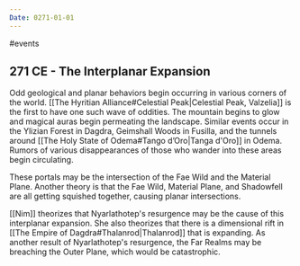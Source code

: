 ```yaml
---
Date: 0271-01-01
---
```

#events
## 271 CE - The Interplanar Expansion
Odd geological and planar behaviors begin occurring in various corners of the world. [[The Hyritian Alliance#Celestial Peak|Celestial Peak, Valzelia]] is the first to have one such wave of oddities. The mountain begins to glow and magical auras begin permeating the landscape. Similar events occur in the Ylizian Forest in Dagdra, Geimshall Woods in Fusilla, and the tunnels around [[The Holy State of Odema#Tango d’Oro|Tanga d'Oro]] in Odema. Rumors of various disappearances of those who wander into these areas begin circulating.

These portals may be the intersection of the Fae Wild and the Material Plane. Another theory is that the Fae Wild, Material Plane, and Shadowfell are all getting squished together, causing planar intersections. 

[[Nim]] theorizes that Nyarlathotep's resurgence may be the cause of this interplanar expansion. She also theorizes that there is a dimensional rift in [[The Empire of Dagdra#Thalanrod|Thalanrod]] that is expanding. As another result of Nyarlathotep's resurgence, the Far Realms may be breaching the Outer Plane, which would be catastrophic. 